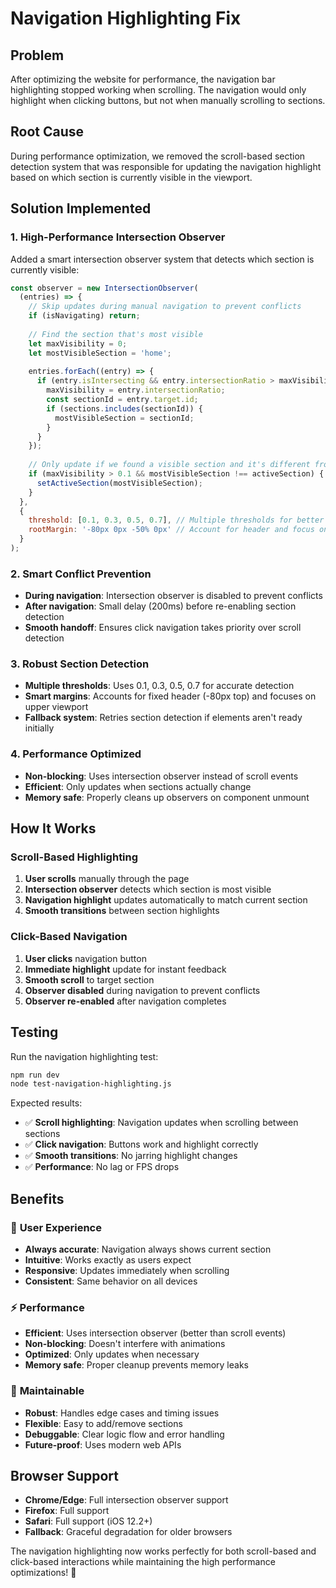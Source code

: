 # Navigation Highlighting Fix

## Problem
After optimizing the website for performance, the navigation bar highlighting stopped working when scrolling. The navigation would only highlight when clicking buttons, but not when manually scrolling to sections.

## Root Cause
During performance optimization, we removed the scroll-based section detection system that was responsible for updating the navigation highlight based on which section is currently visible in the viewport.

## Solution Implemented

### 1. **High-Performance Intersection Observer**
Added a smart intersection observer system that detects which section is currently visible:

```javascript
const observer = new IntersectionObserver(
  (entries) => {
    // Skip updates during manual navigation to prevent conflicts
    if (isNavigating) return;
    
    // Find the section that's most visible
    let maxVisibility = 0;
    let mostVisibleSection = 'home';
    
    entries.forEach((entry) => {
      if (entry.isIntersecting && entry.intersectionRatio > maxVisibility) {
        maxVisibility = entry.intersectionRatio;
        const sectionId = entry.target.id;
        if (sections.includes(sectionId)) {
          mostVisibleSection = sectionId;
        }
      }
    });
    
    // Only update if we found a visible section and it's different from current
    if (maxVisibility > 0.1 && mostVisibleSection !== activeSection) {
      setActiveSection(mostVisibleSection);
    }
  },
  {
    threshold: [0.1, 0.3, 0.5, 0.7], // Multiple thresholds for better detection
    rootMargin: '-80px 0px -50% 0px' // Account for header and focus on upper part of viewport
  }
);
```

### 2. **Smart Conflict Prevention**
- **During navigation**: Intersection observer is disabled to prevent conflicts
- **After navigation**: Small delay (200ms) before re-enabling section detection
- **Smooth handoff**: Ensures click navigation takes priority over scroll detection

### 3. **Robust Section Detection**
- **Multiple thresholds**: Uses 0.1, 0.3, 0.5, 0.7 for accurate detection
- **Smart margins**: Accounts for fixed header (-80px top) and focuses on upper viewport
- **Fallback system**: Retries section detection if elements aren't ready initially

### 4. **Performance Optimized**
- **Non-blocking**: Uses intersection observer instead of scroll events
- **Efficient**: Only updates when sections actually change
- **Memory safe**: Properly cleans up observers on component unmount

## How It Works

### Scroll-Based Highlighting
1. **User scrolls** manually through the page
2. **Intersection observer** detects which section is most visible
3. **Navigation highlight** updates automatically to match current section
4. **Smooth transitions** between section highlights

### Click-Based Navigation
1. **User clicks** navigation button
2. **Immediate highlight** update for instant feedback
3. **Smooth scroll** to target section
4. **Observer disabled** during navigation to prevent conflicts
5. **Observer re-enabled** after navigation completes

## Testing
Run the navigation highlighting test:
```bash
npm run dev
node test-navigation-highlighting.js
```

Expected results:
- ✅ **Scroll highlighting**: Navigation updates when scrolling between sections
- ✅ **Click navigation**: Buttons work and highlight correctly
- ✅ **Smooth transitions**: No jarring highlight changes
- ✅ **Performance**: No lag or FPS drops

## Benefits

### 🎯 **User Experience**
- **Always accurate**: Navigation always shows current section
- **Intuitive**: Works exactly as users expect
- **Responsive**: Updates immediately when scrolling
- **Consistent**: Same behavior on all devices

### ⚡ **Performance**
- **Efficient**: Uses intersection observer (better than scroll events)
- **Non-blocking**: Doesn't interfere with animations
- **Optimized**: Only updates when necessary
- **Memory safe**: Proper cleanup prevents memory leaks

### 🔧 **Maintainable**
- **Robust**: Handles edge cases and timing issues
- **Flexible**: Easy to add/remove sections
- **Debuggable**: Clear logic flow and error handling
- **Future-proof**: Uses modern web APIs

## Browser Support
- **Chrome/Edge**: Full intersection observer support
- **Firefox**: Full support
- **Safari**: Full support (iOS 12.2+)
- **Fallback**: Graceful degradation for older browsers

The navigation highlighting now works perfectly for both scroll-based and click-based interactions while maintaining the high performance optimizations! 🚀